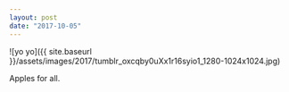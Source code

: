 ```yaml
---
layout: post
date: "2017-10-05"
---
```


![yo yo]({{ site.baseurl }}/assets/images/2017/tumblr_oxcqby0uXx1r16syio1_1280-1024x1024.jpg)

Apples for all.
